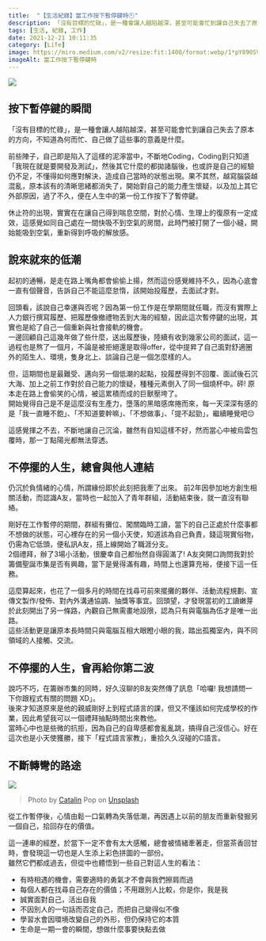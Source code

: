 ```yaml
---
title:  "【生活紀錄】當工作按下暫停鍵時🕙"
description: 「沒有目標的忙碌」，是一種會讓人越陷越深，甚至可能會忙到讓自己失去了原本的方向，不知道為何而忙、自己做了這些事的意義是什麼。
tags: [生活, 紀錄, 工作]
date: 2021-12-21 10:11:35
category: [Life]
image: https://miro.medium.com/v2/resize:fit:1400/format:webp/1*pY890SVei2ztBnq_Ng5v1A.jpeg
imageAlt: 當工作按下暫停鍵時
---
```

<img class="post-img" src="https://miro.medium.com/v2/resize:fit:1400/format:webp/1*pY890SVei2ztBnq_Ng5v1A.jpeg" />

## 按下暫停鍵的瞬間
「沒有目標的忙碌」，是一種會讓人越陷越深，甚至可能會忙到讓自己失去了原本的方向，不知道為何而忙、自己做了這些事的意義是什麼。

前些陣子，自己即是陷入了這樣的泥濘當中，不斷地Coding，Coding到只知道「我現在就是要開發及測試」，然後其它什麼的都拋諸腦後，也或許是自己的經驗仍不足，不懂得如何應對解決，造成自己當時的狀態出現。果不其然，越寫腦袋越混亂，原本該有的清晰思緒都消失了，開始對自己的能力產生懷疑，以及加上其它外部原因，過了不久，便在人生中的第一份工作按下了暫停鍵。

休止符的出現，實實在在讓自己得到喘息空間，對於心情、生理上的復原有一定成效，這感覺如同自己處在一間快吸不到空氣的房間，此時門被打開了一個小縫，開始能吸到空氣，重新得到呼吸的解放感。

## 說來就來的低潮
起初的通暢，是走在路上嘴角都會偷偷上揚，然而這份感覺維持不久，因為心底會一直有個聲音，告訴自己不能這麼怠惰，該開始投履歷，去面試才對。

回頭看，該說自己幸運與否呢？因為第一份工作是在學期間就任職，而沒有實際上人力銀行撰寫履歷、把履歷像撤禮物丟到大海的經驗，因此這次暫停鍵的出現，其實也是給了自己一個重新與社會接軌的機會。<br/>
一邊回顧自己這幾年做了些什麼，送出履歷後，陸續有收到幾家公司的面試，這一過程也是熬了一個月，不論是被拒絕還是取得offer，從中提昇了自己面對舒適圈外的陌生人、環境，隻身北上、談論自己是一個怎麼樣的人。

但，這期間也是最難受、邁向另一個低潮的起點，投履歷得到不回覆、面試後石沉大海、加上之前工作對於自己能力的懷疑，種種元素倒入了同一個燒杯中。砰! 原本走在路上會偷笑的心情，被這累積而成的巨獸壓垮了。<br/>
開始覺得自己是不是這麼沒有生產力，墮落的黑暗感席捲而來，每一天深深有感的是「我一直睡不飽」、「不知道要幹嘛」、「不想做事」、「提不起勁」，繼續睡覺吧😔

這感覺揮之不去，不斷地讓自己沉淪，雖然有自知這樣不好，然而當心中被烏雲包覆時，那一丁點陽光都無法穿透。

## 不停擺的人生，總會與他人連結
仍沉於負情緒的心情，所謂緣份即於此刻把我牽了出來。
前2年因參加地方創生相關活動，而認識A友，當時也一起加入了青年群組，活動結束後，就一直沒有聯絡。

剛好在工作暫停的期間，群組有攤位、闖關臨時工讀，當下的自己正處於什麼事都不想做的狀態，可心裡存在的另一個小天使，知道該為自己負責，錢這現實俗物，仍需為它低頭，便私訊A友，搭上線開始了職涯分支。<br/>
2個禮拜，辦了3場小活動，很慶幸自己都怡然自得圓滿了! A友突開口詢問我對於籌備聖誕市集是否有興趣，當下是覺得滿有趣，時間上也還算充裕，便接下這一任務。

這麼算起來，也花了一個多月的時間在找尋可前來擺攤的夥伴、活動流程規劃、宣傳文製作/發佈、對內外溝通協調、抽獎等事宜。回頭望，才發現當初的工讀嫩芽於此刻開出了另一條路，內觀自己無需畫地設限，認為只有與電腦為伍才是唯一出路。<br/>
這些活動更是讓原本長時間只與電腦互相大眼瞪小眼的我，踏出孤獨室內，與不同領域的人接觸、交流。

## 不停擺的人生，會再給你第二波
說巧不巧，在籌辦市集的同時，好久沒聊的B友突然傳了訊息「哈囉! 我想請問一下你跟程式有關的問題 XD」。<br/>
後來才知道原來是他的親威剛好上到程式語言的課，但又不懂該如何完成學校的作業，因此希望我可以一個禮拜抽點時間出來教他。<br/>
當時心中也是些微的抗拒，因為自己的自卑感都會亂亂跳，搞得自己沒信心。好在這次也是小天使獲勝，接下「程式語言家教」，重拾久久沒碰的C語言。

## 不斷轉彎的路途
<img class="post-img" src="https://miro.medium.com/v2/resize:fit:1400/format:webp/0*QJzQ7UzRsqU82sVZ" />

> Photo by [Catalin](https://unsplash.com/@catalinpop?utm_source=medium&utm_medium=referral) Pop on [Unsplash](https://unsplash.com/?utm_source=medium&utm_medium=referral)

從工作暫停後，心情由鬆一口氣轉為失落低潮，再因遇上以前的朋友而重新發掘另一個自己，拾回存在的價值。

這一連串的經歷，於當下一定不會有太大感觸，總會被情緒牽著走，但當茶香回甘時，會發現這一切也是人生添上彩色拼圖的一部份。<br/>
雖然它們都成過去，但從中也體悟到一些自己對這人生的看法：

- 有時相遇的機會，需要適時的勇氣才不會與我們擦肩而過
- 每個人都在找尋自己存在的價值；不用跟別人比較，你是你，我是我
- 誠實面對自己，活出自我
- 不因別人的一句話而否定自己，而把自己變得似不像
- 學習水會因環境改變自己的外形，但仍保持它的本質
- 生命是一期一會的瞬間，想做什麼事要快點去做